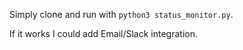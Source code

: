 Simply clone and run with `python3 status_monitor.py`.

If it works I could add Email/Slack integration.

